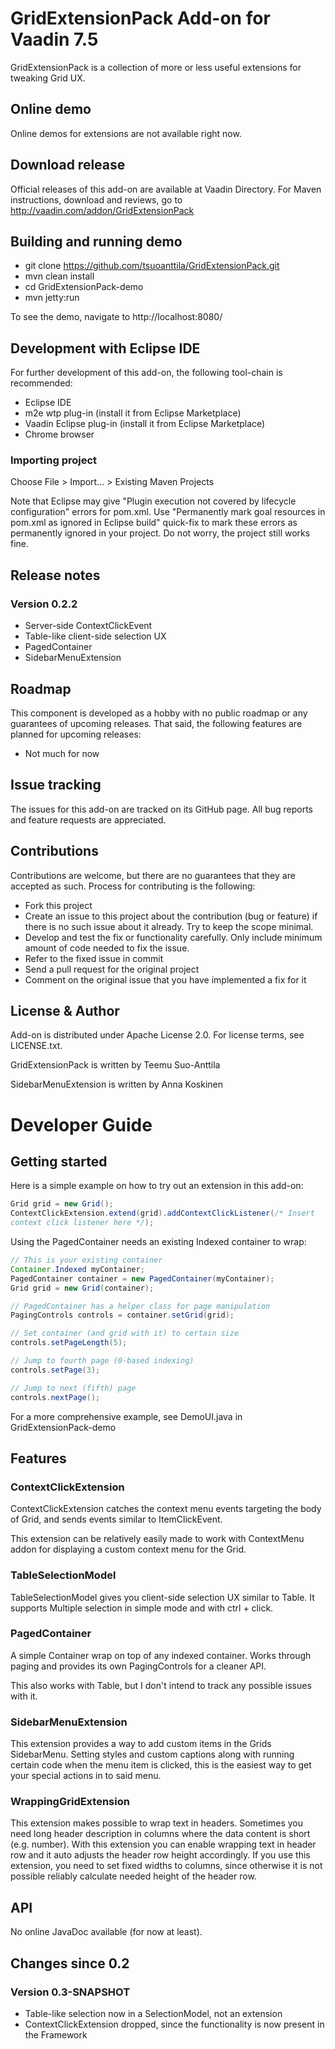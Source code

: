 # GridExtensionPack Add-on for Vaadin 7.5

GridExtensionPack is a collection of more or less useful extensions for tweaking 
Grid UX.

## Online demo

Online demos for extensions are not available right now.

## Download release

Official releases of this add-on are available at Vaadin Directory. For Maven 
instructions, download and reviews, go to http://vaadin.com/addon/GridExtensionPack

## Building and running demo

- git clone https://github.com/tsuoanttila/GridExtensionPack.git
- mvn clean install
- cd GridExtensionPack-demo
- mvn jetty:run

To see the demo, navigate to http://localhost:8080/

## Development with Eclipse IDE

For further development of this add-on, the following tool-chain is recommended:
- Eclipse IDE
- m2e wtp plug-in (install it from Eclipse Marketplace)
- Vaadin Eclipse plug-in (install it from Eclipse Marketplace)
- Chrome browser

### Importing project

Choose File > Import... > Existing Maven Projects

Note that Eclipse may give "Plugin execution not covered by lifecycle 
configuration" errors for pom.xml. Use "Permanently mark goal resources in 
pom.xml as ignored in Eclipse build" quick-fix to mark these errors as 
permanently ignored in your project. Do not worry, the project still works fine. 

## Release notes

### Version 0.2.2
- Server-side ContextClickEvent
- Table-like client-side selection UX
- PagedContainer
- SidebarMenuExtension

## Roadmap

This component is developed as a hobby with no public roadmap or any guarantees 
of upcoming releases. That said, the following features are planned for upcoming 
releases:
- Not much for now

## Issue tracking

The issues for this add-on are tracked on its GitHub page. All bug reports and feature requests are appreciated. 

## Contributions

Contributions are welcome, but there are no guarantees that they are accepted as 
such. Process for contributing is the following:
- Fork this project
- Create an issue to this project about the contribution (bug or feature) if there is no such issue about it already. Try to keep the scope minimal.
- Develop and test the fix or functionality carefully. Only include minimum amount of code needed to fix the issue.
- Refer to the fixed issue in commit
- Send a pull request for the original project
- Comment on the original issue that you have implemented a fix for it

## License & Author

Add-on is distributed under Apache License 2.0. For license terms, see LICENSE.txt.

GridExtensionPack is written by Teemu Suo-Anttila

SidebarMenuExtension is written by Anna Koskinen

# Developer Guide

## Getting started

Here is a simple example on how to try out an extension in this add-on:

```java
Grid grid = new Grid();
ContextClickExtension.extend(grid).addContextClickListener(/* Insert 
context click listener here */);
```

Using the PagedContainer needs an existing Indexed container to wrap:

```java
// This is your existing container
Container.Indexed myContainer;
PagedContainer container = new PagedContainer(myContainer);
Grid grid = new Grid(container);

// PagedContainer has a helper class for page manipulation
PagingControls controls = container.setGrid(grid);

// Set container (and grid with it) to certain size
controls.setPageLength(5);

// Jump to fourth page (0-based indexing)
controls.setPage(3);

// Jump to next (fifth) page
controls.nextPage();
```

For a more comprehensive example, see DemoUI.java in GridExtensionPack-demo

## Features

### ContextClickExtension

ContextClickExtension catches the context menu events targeting the body 
of Grid, and sends events similar to ItemClickEvent.

This extension can be relatively easily made to work with ContextMenu 
addon for displaying a custom context menu for the Grid.

### TableSelectionModel

TableSelectionModel gives you client-side selection UX similar 
to Table. It supports Multiple selection in simple mode and with ctrl + 
click.

### PagedContainer

A simple Container wrap on top of any indexed container. Works through 
paging and provides its own PagingControls for a cleaner API.

This also works with Table, but I don't intend to track any possible 
issues with it.

### SidebarMenuExtension

This extension provides a way to add custom items in the Grids 
SidebarMenu. Setting styles and custom captions along with running 
certain code when the menu item is clicked, this is the easiest way to 
get your special actions in to said menu.

### WrappingGridExtension

This extension makes possible to wrap text in headers. Sometimes you
need long header description in columns where the data content is short
(e.g. number). With this extension you can enable wrapping text in
header row and it auto adjusts the header row height accordingly. If 
you use this extension, you need to set fixed widths to columns, since 
otherwise it is not possible reliably calculate needed height of the 
header row. 

## API

No online JavaDoc available (for now at least).

## Changes since 0.2
### Version 0.3-SNAPSHOT
- Table-like selection now in a SelectionModel, not an extension
- ContextClickExtension dropped, since the functionality is now present in the Framework

